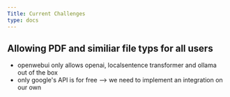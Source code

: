 ```yaml
---
Title: Current Challenges
type: docs
---
```

## Allowing PDF and similiar file typs for all users
- openwebui only allows openai, localsentence transformer and ollama out of the box
- only google's API is for free --> we need to implement an integration on our own
